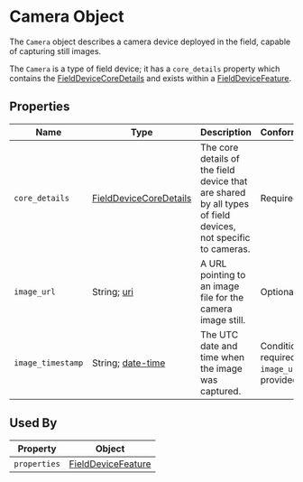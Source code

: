 # Camera Object
The `Camera` object describes a camera device deployed in the field, capable of capturing still images.

The `Camera` is a type of field device; it has a `core_details` property which contains the [FieldDeviceCoreDetails](/spec-content/objects/FieldDeviceCoreDetails.md) and exists within a [FieldDeviceFeature](/spec-content/objects/FieldDeviceFeature.md).

## Properties
Name | Type | Description | Conformance | Notes
--- | --- | --- | --- | ---
`core_details` | [FieldDeviceCoreDetails](/spec-content/objects/FieldDeviceCoreDetails.md) | The core details of the field device that are shared by all types of field devices, not specific to cameras. | Required | This property appears on all field devices.
`image_url` | String; [uri](https://tools.ietf.org/html/draft-handrews-json-schema-validation-01#section-7.3.5) | A URL pointing to an image file for the camera image still. | Optional |
`image_timestamp` | String; [date-time](https://tools.ietf.org/html/draft-handrews-json-schema-validation-01#section-7.3.1) | The UTC date and time when the image was captured. | Conditional; required if `image_url` is provided | Please see [Business Rule](https://github.com/usdot-jpo-ode/wzdx/blob/main/Creating_a_WZDx_Feed.md#business-rules) #6. 

## Used By
Property | Object
--- | --- 
`properties` | [FieldDeviceFeature](/spec-content/objects/FieldDeviceFeature.md)
